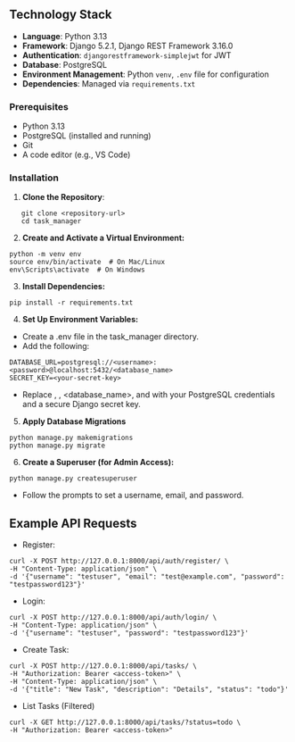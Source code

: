 ## Technology Stack

- **Language**: Python 3.13
- **Framework**: Django 5.2.1, Django REST Framework 3.16.0
- **Authentication**: `djangorestframework-simplejwt` for JWT
- **Database**: PostgreSQL
- **Environment Management**: Python `venv`, `.env` file for configuration
- **Dependencies**: Managed via `requirements.txt`

### Prerequisites

- Python 3.13
- PostgreSQL (installed and running)
- Git
- A code editor (e.g., VS Code)

### Installation

1. **Clone the Repository**:
```
   git clone <repository-url>
   cd task_manager
```
2. **Create and Activate a Virtual Environment:**
```
python -m venv env
source env/bin/activate  # On Mac/Linux
env\Scripts\activate  # On Windows
```
3. **Install Dependencies:**
```
pip install -r requirements.txt
```
4. **Set Up Environment Variables:**
- Create a .env file in the task_manager directory.
- Add the following:
```
DATABASE_URL=postgresql://<username>:<password>@localhost:5432/<database_name>
SECRET_KEY=<your-secret-key>
```
- Replace <username>, <password>, <database_name>, and <your-secret-key> with your PostgreSQL credentials and a secure Django secret key.

5. **Apply Database Migrations**
```
python manage.py makemigrations
python manage.py migrate
```

6. **Create a Superuser (for Admin Access):**
```
python manage.py createsuperuser
```
- Follow the prompts to set a username, email, and password.


## Example API Requests
- Register:
```
curl -X POST http://127.0.0.1:8000/api/auth/register/ \
-H "Content-Type: application/json" \
-d '{"username": "testuser", "email": "test@example.com", "password": "testpassword123"}'
```

- Login:
```
curl -X POST http://127.0.0.1:8000/api/auth/login/ \
-H "Content-Type: application/json" \
-d '{"username": "testuser", "password": "testpassword123"}'
```

- Create Task:

```
curl -X POST http://127.0.0.1:8000/api/tasks/ \
-H "Authorization: Bearer <access-token>" \
-H "Content-Type: application/json" \
-d '{"title": "New Task", "description": "Details", "status": "todo"}'
```

- List Tasks (Filtered)

```
curl -X GET http://127.0.0.1:8000/api/tasks/?status=todo \
-H "Authorization: Bearer <access-token>"
```